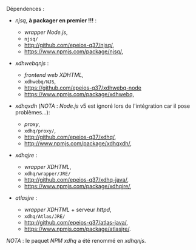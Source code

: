 Dépendences :

* *njsq*, **à packager en premier !!!** : 
  * *wrapper* *Node.js*,
  * `njsq/`
  * <http://github.com/epeios-q37/njsq/>,
  * <https://www.npmjs.com/package/njsq/>,

* *xdhwebqnjs* :
  * *frontend* *web* *XDHTML*,
  * `xdhwebq/NJS`,
  * <https://github.com/epeios-q37/xdhwebq-node>
  * <https://www.npmjs.com/package/xdhwebq>,

* *xdhqxdh* (*NOTA* : *Node.js* v5 est ignoré lors de l'intégration car il pose problèmes...):
  *  *proxy*,
  * `xdhq/proxy/`,
  * <http://github.com/epeios-q37/xdhq/>,
  * <http://www.npmjs.com/package/xdhqxdh/>,

* *xdhqjre* :
  * *wrapper* *XDHTML*,
  * `xdhq/wrapper/JRE/`
  * <http://github.com/epeios-q37/xdhq-java/>,
  * <https://www.npmjs.com/package/xdhqjre/>,

* *atlasjre* :
	* *wrapper* *XDHTML* + serveur *httpd*,
	* `xdhq/Atlas/JRE/`
	* <http://github.com/epeios-q37/atlas-java/>,
	* <https://www.npmjs.com/package/atlasjre/>.

*NOTA* : le paquet *NPM* *xdhq* a été renommé en *xdhqnjs*.